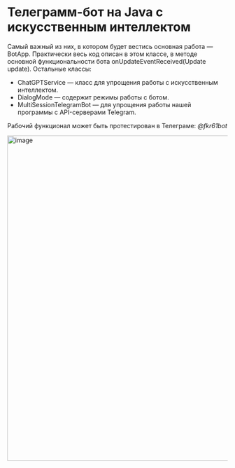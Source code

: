 # Телеграмм-бот на Java с искусственным интеллектом

Самый важный из них, в котором будет вестись основная работа — BotApp. Практически весь код описан в этом классе, в методе основной функциональности бота onUpdateEventReceived(Update update). 
Остальные классы:
- ChatGPTService — класс для упрощения работы с искусственным интеллектом.
- DialogMode — содержит режимы работы с ботом.
- MultiSessionTelegramBot — для упрощения работы нашей программы с API-серверами Telegram.

Рабочий функционал может быть протестирован в Телеграме: *@fkr61bot*

<img width="534" height="743" alt="image" src="https://github.com/user-attachments/assets/d3b24d68-4f79-4e6e-bc94-65e5e5336a18" />

